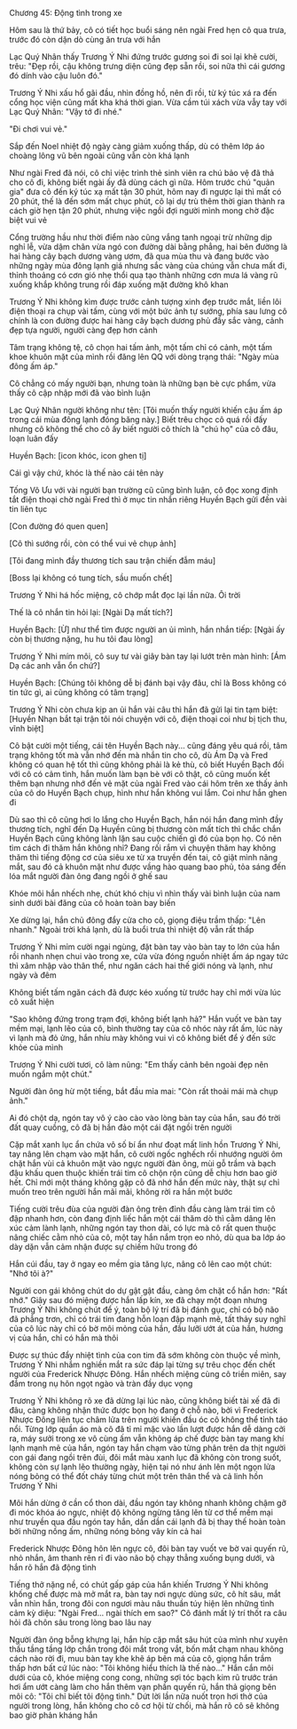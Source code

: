 




Chương 45: Động tình trong xe

Hôm sau là thứ bảy, cô có tiết học buổi sáng nên ngài Fred hẹn cô qua trưa, trước đó còn dặn dò cùng ăn trưa với hắn

Lạc Quý Nhân thấy Trương Ý Nhi đứng trước gương soi đi soi lại khẽ cười, trêu: "Đẹp rồi, cậu không trưng diện cũng đẹp sẵn rồi, soi nữa thì cái gương đó dính vào cậu luôn đó."

Trương Ý Nhi xấu hổ gãi đầu, nhìn đồng hồ, nên đi rồi, từ ký túc xá ra đến cổng học viện cũng mất kha khá thời gian. Vừa cầm túi xách vừa vẫy tay với Lạc Quý Nhân: "Vậy tớ đi nhé."

"Đi chơi vui vẻ."

Sắp đến Noel nhiệt độ ngày càng giảm xuống thấp, dù có thêm lớp áo choàng lông vũ bên ngoài cũng vẫn còn khá lạnh

Như ngài Fred đã nói, cô chỉ việc trình thẻ sinh viên ra chú bảo vệ đã thả cho cô đi, không biết ngài ấy đã dùng cách gì nữa. Hôm trước chú "quản gia" đưa cô đến ký túc xạ mất tận 30 phút, hôm nay đi ngược lại thì mất có 20 phút, thế là đến sớm mất chục phút, cô lại dự trù thêm thời gian thành ra cách giờ hẹn tận 20 phút, nhưng việc ngồi đợi người mình mong chờ đặc biệt vui vẻ

Cổng trường hầu như thời điểm nào cũng vắng tanh ngoại trừ những dịp nghỉ lễ, vừa dậm chân vừa ngó con đường dài bằng phẳng, hai bên đường là hai hàng cây bạch dương vàng ươm, đã qua mùa thu và đang bước vào những ngày mùa đông lạnh giá nhưng sắc vàng của chúng vẫn chưa mất đi, thỉnh thoảng có cơn gió nhẹ thổi qua tạo thành những cơn mưa lá vàng rũ xuống khắp không trung rồi đáp xuống mặt đường khô khan

Trương Ý Nhi không kìm được trước cảnh tượng xinh đẹp trước mắt, liền lôi điện thoại ra chụp vài tấm, cùng với một bức ảnh tự sướng, phía sau lưng cô chính là con đường được hai hàng cây bạch dương phủ đầy sắc vàng, cảnh đẹp tựa người, người càng đẹp hơn cảnh

Tâm trạng không tệ, cô chọn hai tấm ảnh, một tấm chỉ có cảnh, một tấm khoe khuôn mặt của mình rồi đăng lên QQ với dòng trạng thái: "Ngày mùa đông ấm áp."

Cô chẳng có mấy người bạn, nhưng toàn là những bạn bè cực phẩm, vừa thấy cô cập nhập mới đã vào bình luận

Lạc Quý Nhân người không như tên: [Tôi muốn thấy người khiến cậu ấm áp trong cái mùa đông lạnh đóng băng này.] Biết trêu chọc cô quá rồi đấy nhưng cô không thể cho cô ấy biết người cô thích là "chú họ" của cô đâu, loạn luân đấy

Huyền Bạch: [icon khóc, icon ghen tị]

Cái gì vậy chứ, khóc là thế nào cái tên này

Tống Vô Ưu với vài người bạn trường cũ cũng bình luận, cô đọc xong định tắt điện thoại chờ ngài Fred thì ở mục tin nhắn riêng Huyền Bạch gửi đến vài tin liên tục

[Con đường đó quen quen]

[Cô thì sướng rồi, còn có thể vui vẻ chụp ảnh]

[Tôi đang mình đầy thương tích sau trận chiến đẫm máu]

[Boss lại không có tung tích, sầu muốn chết]

Trương Ý Nhi há hốc miệng, cô chớp mắt đọc lại lần nữa. Ôi trời

Thế là cô nhắn tin hỏi lại: [Ngài Dạ mất tích?]

Huyền Bạch: [Ừ] như thể tìm được người an ủi mình, hắn nhắn tiếp: [Ngài ấy còn bị thương nặng, hu hu tôi đau lòng]

Trương Ý Nhi mím môi, cô suy tư vài giây bàn tay lại lướt trên màn hình: [Ám Dạ các anh vẫn ổn chứ?]

Huyền Bạch: [Chúng tôi không dễ bị đánh bại vậy đâu, chỉ là Boss không có tin tức gì, ai cũng không có tâm trạng]

Trương Ý Nhi còn chưa kịp an ủi hắn vài câu thì hắn đã gửi lại tin tạm biệt: [Huyền Nhạn bắt tại trận tôi nói chuyện với cô, điện thoại coi như bị tịch thu, vĩnh biệt]

Cô bật cười một tiếng, cái tên Huyền Bạch này... cũng đáng yêu quá rồi, tâm trạng không tốt mà vẫn nhớ đến mà nhắn tin cho cô, dù Ám Dạ và Fred không có quan hệ tốt thì cũng không phải là kẻ thù, cô biết Huyền Bạch đối với cô có cảm tình, hắn muốn làm bạn bè với cô thật, cô cũng muốn kết thêm bạn nhưng nhớ đến vẻ mặt của ngài Fred vào cái hôm trên xe thấy ảnh của cô do Huyền Bạch chụp, hình như hắn không vui lắm. Coi như hắn ghen đi

Dù sao thì cô cũng hơi lo lắng cho Huyền Bạch, hắn nói hắn đang mình đầy thương tích, nghĩ đến Dạ Huyền cũng bị thương còn mất tích thì chắc chắn Huyền Bạch cũng không lành lặn sau cuộc chiến gì đó của bọn họ. Có nên tìm cách đi thăm hắn không nhỉ? Đang rối rắm vì chuyện thăm hay không thăm thì tiếng động cơ của siêu xe từ xa truyền đến tai, cô giật mình nâng mắt, sau đó cả khuôn mặt như được vầng hào quang bao phủ, tỏa sáng đến lóa mắt người đàn ông đang ngồi ở ghế sau

Khóe môi hắn nhếch nhẹ, chút khó chịu vì nhìn thấy vài bình luận của nam sinh dưới bài đăng của cô hoàn toàn bay biến

Xe dừng lại, hắn chủ đông đẩy cửa cho cô, giọng điệu trầm thấp: "Lên nhanh." Ngoài trời khá lạnh, dù là buổi trưa thì nhiệt độ vẫn rất thấp

Trương Ý Nhi mỉm cười ngại ngùng, đặt bàn tay vào bàn tay to lớn của hắn rồi nhanh nhẹn chui vào trong xe, cửa vừa đóng nguồn nhiệt ấm áp ngay tức thì xâm nhập vào thân thể, như ngăn cách hai thế giới nóng và lạnh, như ngày và đêm

Không biết tấm ngăn cách đã được kéo xuống từ trước hay chỉ mới vừa lúc cô xuất hiện

"Sao không đứng trong trạm đợi, không biết lạnh hả?" Hắn vuốt ve bàn tay mềm mại, lạnh lẽo của cô, bình thường tay của cô nhóc này rất ấm, lúc này vì lạnh mà đỏ ửng, hắn nhíu mày không vui vì cô không biết để ý đến sức khỏe của mình

Trương Ý Nhi cười tươi, cô làm nũng: "Em thấy cảnh bên ngoài đẹp nên muốn ngắm một chút."

Người đàn ông hừ một tiếng, bắt đầu mỉa mai: "Còn rất thoải mái mà chụp ảnh."

Ai đó chột dạ, ngón tay vô ý cào cào vào lòng bàn tay của hắn, sau đó trời đất quay cuồng, cô đã bị hắn đảo một cái đặt ngồi trên người

Cặp mắt xanh lục ẩn chứa vô số bí ẩn như đoạt mất linh hồn Trương Ý Nhi, tay nâng lên chạm vào mặt hắn, cô cười ngốc nghếch rồi nhướng người ôm chặt hắn vùi cả khuôn mặt vào ngực người đàn ông, mùi gỗ trầm và bạch đậu khấu quen thuộc khiến trái tim cô chộn rộn cũng dễ chịu hơn bao giờ hết. Chỉ mới một tháng không gặp cô đã nhớ hắn đến mức này, thật sự chỉ muốn treo trên người hắn mãi mãi, không rời ra hắn một bước

Tiếng cười trêu đùa của người đàn ông trên đỉnh đầu càng làm trái tim cô đập nhanh hơn, còn đang định liếc hắn một cái thăm dò thì cằm dâng lên xúc cảm lành lạnh, những ngón tay thon dài, có lực mà cô rất quen thuộc nâng chiếc cằm nhỏ của cô, một tay hắn nắm trọn eo nhỏ, dù qua ba lớp áo dày dặn vẫn cảm nhận được sự chiếm hữu trong đó

Hắn cúi đầu, tay ở ngay eo mềm gia tăng lực, nâng cô lên cao một chút: "Nhớ tôi à?"

Người con gái không chút do dự gật gật đầu, càng ôm chặt cổ hắn hơn: "Rất nhớ." Giây sau đó miệng được hắn lấp kín, xe đã chạy một đoạn nhưng Trương Ý Nhi không chút để ý, toàn bộ lý trí đã bị đánh gục, chỉ có bộ não đã phẳng trơn, chỉ có trái tim đang hỗn loạn đập mạnh mẽ, tất thảy suy nghĩ của cô lúc này chỉ có bờ môi mỏng của hắn, đầu lưỡi ướt át của hắn, hương vị của hắn, chỉ có hắn mà thôi

Được sự thúc đẩy nhiệt tình của con tim đã sớm không còn thuộc về mình, Trương Ý Nhi nhắm nghiền mắt ra sức đáp lại từng sự trêu chọc đến chết người của Frederick Nhược Đông. Hắn nhếch miệng cùng cô triền miên, say đắm trong nụ hôn ngọt ngào và tràn đầy dục vọng

Trương Ý Nhi không rõ xe đã dừng lại lúc nào, cũng không biết tài xế đã đi đâu, càng không nhận thức được bọn họ đang ở chỗ nào, bởi vì Frederick Nhược Đông liên tục châm lửa trên người khiến đầu óc cô không thể tỉnh táo nổi. Từng lớp quần áo mà cô đã tỉ mỉ mặc vào lần lượt được hắn dễ dàng cởi ra, máy sưởi trong xe vô cùng ấm vẫn không áp chế được bàn tay mang khí lạnh mạnh mẽ của hắn, ngón tay hắn chạm vào từng phân trên da thịt người con gái đang ngồi trên đùi, đôi mắt màu xanh lục đã không còn trong suốt, không còn sự lạnh lẽo thường ngày, hiện tại nó như ánh lên một ngọn lửa nóng bỏng có thể đốt cháy từng chút một trên thân thể và cả linh hồn Trương Ý Nhi

Môi hắn dừng ở cần cổ thon dài, đầu ngón tay không nhanh không chậm gỡ đi móc khóa áo ngực, nhiệt độ không ngừng tăng lên từ cơ thể mềm mại như truyền qua đầu ngón tay hắn, dần dần cái lạnh đã bị thay thế hoàn toàn bởi những nồng ấm, những nóng bỏng vây kín cả hai

Frederick Nhược Đông hôn lên ngực cô, đôi bàn tay vuốt ve bờ vai quyến rũ, nhỏ nhắn, âm thanh rên rỉ đi vào não bộ chạy thẳng xuống bụng dưới, và hắn rõ hắn đã động tình

Tiếng thở nặng nề, có chút gấp gáp của hắn khiến Trương Ý Nhi không khống chế được mà mở mắt ra, bàn tay nơi ngực dùng sức, cô hít sâu, mắt vẫn nhìn hắn, trong đôi con ngươi màu nâu thuần túy hiện lên những tình cảm kỳ diệu: "Ngài Fred... ngài thích em sao?" Cô đánh mất lý trí thốt ra câu hỏi đã chôn sâu trong lòng bao lâu nay

Người đàn ông bỗng khựng lại, hắn híp cặp mắt sâu hút của mình như xuyên thấu tầng tầng lớp chắn trong đôi mắt trong vắt, bốn mắt chạm nhau không cách nào rời đi, muu bàn tay khe khẽ áp bên má của cô, giọng hắn trầm thấp hơn bất cứ lúc nào: "Tôi không hiểu thích là thế nào..." Hắn cắn môi dưới của cô, khóe miệng cong cong, những sợi tóc bạch kim rũ trước trán hơi ẩm ướt càng làm cho hắn thêm vạn phần quyến rũ, hắn thả giọng bên môi cô: "Tôi chỉ biết tôi động tình." Dứt lời lần nữa nuốt trọn hơi thở của người trong lòng, hắn không cho cô cơ hội từ chối, mà hắn rõ cô sẽ không bao giờ phản kháng hắn




